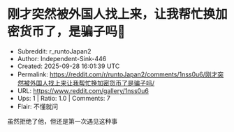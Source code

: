 # 刚才突然被外国人找上来，让我帮忙换加密货币了，是骗子吗🤥

- Subreddit: r_runtoJapan2
- Author: Independent-Sink-446
- Created: 2025-09-28 16:01:39 UTC
- Permalink: https://reddit.com/r/runtoJapan2/comments/1nss0u6/刚才突然被外国人找上来让我帮忙换加密货币了是骗子吗/
- URL: https://www.reddit.com/gallery/1nss0u6
- Ups: 1 | Ratio: 1.0 | Comments: 7
- Flair: 不懂就问


虽然拒绝了他，但还是第一次遇见这种事

